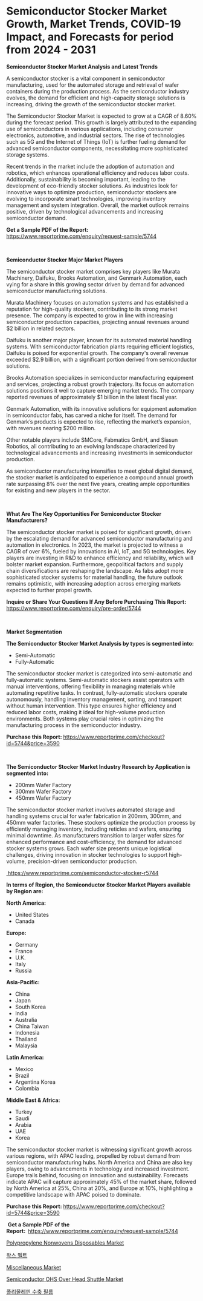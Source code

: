 <p><h1>Semiconductor Stocker Market Growth, Market Trends, COVID-19 Impact, and Forecasts for period from 2024 - 2031</h1></p><p><strong>Semiconductor Stocker Market Analysis and Latest Trends</strong></p>
<p><p>A semiconductor stocker is a vital component in semiconductor manufacturing, used for the automated storage and retrieval of wafer containers during the production process. As the semiconductor industry evolves, the demand for efficient and high-capacity storage solutions is increasing, driving the growth of the semiconductor stocker market.</p><p>The Semiconductor Stocker Market is expected to grow at a CAGR of 8.60% during the forecast period. This growth is largely attributed to the expanding use of semiconductors in various applications, including consumer electronics, automotive, and industrial sectors. The rise of technologies such as 5G and the Internet of Things (IoT) is further fueling demand for advanced semiconductor components, necessitating more sophisticated storage systems.</p><p>Recent trends in the market include the adoption of automation and robotics, which enhances operational efficiency and reduces labor costs. Additionally, sustainability is becoming important, leading to the development of eco-friendly stocker solutions. As industries look for innovative ways to optimize production, semiconductor stockers are evolving to incorporate smart technologies, improving inventory management and system integration. Overall, the market outlook remains positive, driven by technological advancements and increasing semiconductor demand.</p></p>
<p><strong>Get a Sample PDF of the Report:&nbsp;</strong> <a href="https://www.reportprime.com/enquiry/request-sample/5744">https://www.reportprime.com/enquiry/request-sample/5744</a></p>
<p>&nbsp;</p>
<p><strong>Semiconductor Stocker Major Market Players</strong></p>
<p><p>The semiconductor stocker market comprises key players like Murata Machinery, Daifuku, Brooks Automation, and Genmark Automation, each vying for a share in this growing sector driven by demand for advanced semiconductor manufacturing solutions. </p><p>Murata Machinery focuses on automation systems and has established a reputation for high-quality stockers, contributing to its strong market presence. The company is expected to grow in line with increasing semiconductor production capacities, projecting annual revenues around $2 billion in related sectors.</p><p>Daifuku is another major player, known for its automated material handling systems. With semiconductor fabrication plants requiring efficient logistics, Daifuku is poised for exponential growth. The company's overall revenue exceeded $2.9 billion, with a significant portion derived from semiconductor solutions.</p><p>Brooks Automation specializes in semiconductor manufacturing equipment and services, projecting a robust growth trajectory. Its focus on automation solutions positions it well to capture emerging market trends. The company reported revenues of approximately $1 billion in the latest fiscal year.</p><p>Genmark Automation, with its innovative solutions for equipment automation in semiconductor fabs, has carved a niche for itself. The demand for Genmark’s products is expected to rise, reflecting the market’s expansion, with revenues nearing $200 million.</p><p>Other notable players include SMCore, Fabmatics GmbH, and Siasun Robotics, all contributing to an evolving landscape characterized by technological advancements and increasing investments in semiconductor production. </p><p>As semiconductor manufacturing intensifies to meet global digital demand, the stocker market is anticipated to experience a compound annual growth rate surpassing 8% over the next five years, creating ample opportunities for existing and new players in the sector.</p></p>
<p>&nbsp;</p>
<p><strong>What Are The Key Opportunities For Semiconductor Stocker Manufacturers?</strong></p>
<p><p>The semiconductor stocker market is poised for significant growth, driven by the escalating demand for advanced semiconductor manufacturing and automation in electronics. In 2023, the market is projected to witness a CAGR of over 6%, fueled by innovations in AI, IoT, and 5G technologies. Key players are investing in R&D to enhance efficiency and reliability, which will bolster market expansion. Furthermore, geopolitical factors and supply chain diversifications are reshaping the landscape. As fabs adopt more sophisticated stocker systems for material handling, the future outlook remains optimistic, with increasing adoption across emerging markets expected to further propel growth.</p></p>
<p><strong>Inquire or Share Your Questions If Any Before Purchasing This Report:</strong> <a href="https://www.reportprime.com/enquiry/pre-order/5744">https://www.reportprime.com/enquiry/pre-order/5744</a></p>
<p>&nbsp;</p>
<p><strong>Market Segmentation</strong></p>
<p><strong>The Semiconductor Stocker Market Analysis by types is segmented into:</strong></p>
<p><ul><li>Semi-Automatic</li><li>Fully-Automatic</li></ul></p>
<p><p>The semiconductor stocker market is categorized into semi-automatic and fully-automatic systems. Semi-automatic stockers assist operators with manual interventions, offering flexibility in managing materials while automating repetitive tasks. In contrast, fully-automatic stockers operate autonomously, handling inventory management, sorting, and transport without human intervention. This type ensures higher efficiency and reduced labor costs, making it ideal for high-volume production environments. Both systems play crucial roles in optimizing the manufacturing process in the semiconductor industry.</p></p>
<p><strong>Purchase this Report:&nbsp;</strong><a href="https://www.reportprime.com/checkout?id=5744&price=3590">https://www.reportprime.com/checkout?id=5744&price=3590</a></p>
<p>&nbsp;</p>
<p><strong>The Semiconductor Stocker Market Industry Research by Application is segmented into:</strong></p>
<p><ul><li>200mm Wafer Factory</li><li>300mm Wafer Factory</li><li>450mm Wafer Factory</li></ul></p>
<p><p>The semiconductor stocker market involves automated storage and handling systems crucial for wafer fabrication in 200mm, 300mm, and 450mm wafer factories. These stockers optimize the production process by efficiently managing inventory, including reticles and wafers, ensuring minimal downtime. As manufacturers transition to larger wafer sizes for enhanced performance and cost-efficiency, the demand for advanced stocker systems grows. Each wafer size presents unique logistical challenges, driving innovation in stocker technologies to support high-volume, precision-driven semiconductor production.</p></p>
<p><a href="https://www.reportprime.com/semiconductor-stocker-r5744">&nbsp;https://www.reportprime.com/semiconductor-stocker-r5744</a></p>
<p><strong>In terms of Region, the Semiconductor Stocker Market Players available by Region are:</strong></p>
<p>
    <p> <strong> North America: </strong>
        <ul>
            <li>United States</li>
            <li>Canada</li>
        </ul>
        </p> 
    <p> <strong> Europe: </strong>
        <ul>
            <li>Germany</li>
            <li>France</li>
            <li>U.K.</li>
            <li>Italy</li>
            <li>Russia</li>
        </ul>
        </p> 
    <p> <strong> Asia-Pacific: </strong>
        <ul>
            <li>China</li>
            <li>Japan</li>
            <li>South Korea</li>
            <li>India</li>
            <li>Australia</li>
            <li>China Taiwan</li>
            <li>Indonesia</li>
            <li>Thailand</li>
            <li>Malaysia</li>
        </ul>
        </p> 
    <p> <strong> Latin America: </strong>
        <ul>
            <li>Mexico</li>
            <li>Brazil</li>
            <li>Argentina Korea</li>
            <li>Colombia</li>
        </ul>
        </p> 
    <p> <strong> Middle East & Africa: </strong>
        <ul>
            <li>Turkey</li>
            <li>Saudi</li>
            <li>Arabia</li>
            <li>UAE</li>
            <li>Korea</li>
        </ul>
    </p>
    </p>
<p><p>The semiconductor stocker market is witnessing significant growth across various regions, with APAC leading, propelled by robust demand from semiconductor manufacturing hubs. North America and China are also key players, owing to advancements in technology and increased investment. Europe trails behind, focusing on innovation and sustainability. Forecasts indicate APAC will capture approximately 45% of the market share, followed by North America at 25%, China at 20%, and Europe at 10%, highlighting a competitive landscape with APAC poised to dominate.</p></p>
<p><strong>Purchase this Report: </strong><a href="https://www.reportprime.com/checkout?id=5744&price=3590">https://www.reportprime.com/checkout?id=5744&price=3590</a></p>
<p>&nbsp;<strong>Get a Sample PDF of the Report:&nbsp;&nbsp;</strong><a href="https://www.reportprime.com/enquiry/request-sample/5744">https://www.reportprime.com/enquiry/request-sample/5744</a></p>
<p><strong></strong></p>
<p><p><a href="https://medium.com/@shjsi3663/driving-market-forces-in-the-polypropylene-nonwovens-disposables-market-market-trends-and-future-ab0066f494cc">Polypropylene Nonwovens Disposables Market</a></p><p><a href="https://medium.com/@othaleffler61/%EC%99%81%EC%8A%A4-%EB%A9%9C%ED%8A%B8-%EC%8B%9C%EC%9E%A5-%ED%86%B5%EC%B0%B0%EB%A0%A5-%EC%A0%9C%ED%92%88-%EC%A2%85%EB%A5%98-%EC%95%A0%ED%94%8C%EB%A6%AC%EC%BC%80%EC%9D%B4%EC%85%98-%ED%8A%B8%EB%A0%8C%EB%93%9C-%EB%B0%8F-2024%EB%85%84%EB%B6%80%ED%84%B0-2031%EB%85%84%EA%B9%8C%EC%A7%80%EC%9D%98-%EC%A7%80%EC%97%AD-%EB%B6%84%EC%84%9D-fa98b58de9dc">왁스 멜트</a></p><p><a href="https://www.linkedin.com/pulse/miscellaneous-market-trends-analysis-opportunities-challenges-yxk3f?trackingId=Vzf%2FBW0oSEWoqZv958STDA%3D%3D">Miscellaneous Market</a></p><p><a href="https://github.com/GenaGaines34/Market-Research-Report-List-1/blob/main/semiconductor-ohs-over-head-shuttle-market.md">Semiconductor OHS Over Head Shuttle Market</a></p><p><a href="https://medium.com/@zlpjbqkb72/%EC%8B%9C%EC%9E%A5-%ED%86%B5%EC%B0%B0%EB%A0%A5-%EA%B8%80%EB%A1%9C%EB%B2%8C-%ED%8F%B4%EB%A6%AC%EC%98%AC%EB%A0%88%ED%95%80-%EC%88%98%EC%B6%95-%ED%95%84%EB%A6%84-%EC%8B%9C%EC%9E%A5-%EC%98%88%EC%B8%A1-%EB%B0%8F-%ED%98%81%EC%8B%A0-%EB%8F%99%ED%96%A5-2024-2031-11465ec39bc9">폴리올레핀 수축 필름</a></p></p>